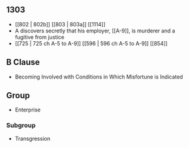 ## 1303
- [[802 | 802b]] [[803 | 803a]] [[1114]] 
- A discovers secretly that his employer, [[A-9]], is murderer and a fugitive from justice
- [[725 | 725 ch A-5 to A-9]] [[596 | 596 ch A-5 to A-9]] [[854]] 

## B Clause
- Becoming Involved with Conditions in Which Misfortune is Indicated

## Group
- Enterprise

### Subgroup
- Transgression

